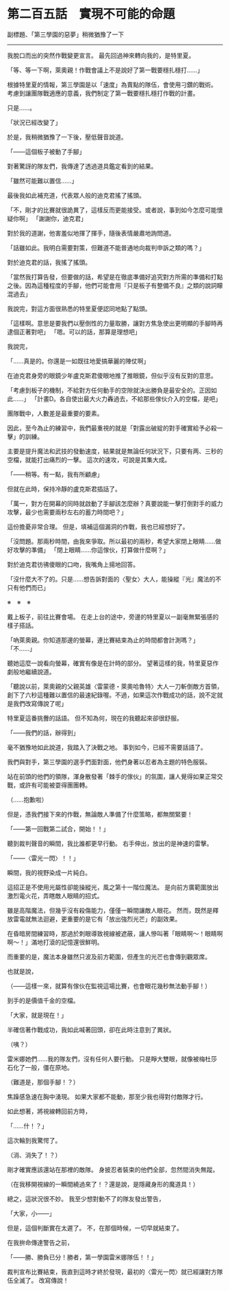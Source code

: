 # 第二百五話　實現不可能的命題

副標題、「第三學園的惡夢」稍微猶豫了一下

---

我脫口而出的突然作戰變更宣言。
最先回過神來轉向我的，是特里夏。

「等、等一下啊，萊奧親！作戰會議上不是說好了第一戰要穩扎穩打……」

根據特里夏的情報，第三學園是以「速度」為賣點的隊伍，會使用刁鑽的戰術。
考慮到讓團隊戰適應的意義，我們制定了第一戰要穩扎穩打作戰的計畫。

只是……。

「狀況已經改變了」

於是，我稍微猶豫了一下後，壓低聲音說道。

「――這個板子被動了手腳」

對著驚訝的隊友們，我傳達了透過道具鑑定看到的結果。

「雖然可能難以置信……」

最後我如此補充道，代表眾人般的迪克君搖了搖頭。

「不，剛才的比賽就很詭異了，這樣反而更能接受。或者說，事到如今怎麼可能懷疑你啊」
「謝謝你，迪克君」

對於我的道謝，他害羞似地揮了揮手，隨後表情嚴肅地詢問道。

「話雖如此。我明白需要對策，但難道不能普通地向裁判申訴之類的嗎？」

對於迪克君的話，我搖了搖頭。

「當然我打算告發，但要做的話，希望是在徹底準備好追究對方所需的準備和打點之後。因為這種程度的手腳，他們可能會用『只是板子有整備不良』之類的說詞矇混過去」

我說完，對這方面很熟悉的特里夏便認同地點了點頭。

「這樣啊。意思是要我們以壓倒性的力量取勝，讓對方焦急使出更明顯的手腳時再逮個正著對吧」
「嗯。可以的話，那算是理想吧」

我說完，

「……真是的。你還是一如既往地愛搞華麗的陣仗啊」

在迪克君身旁的眼鏡少年盧克斯君傻眼地推了推眼鏡，但似乎沒有反對的意思。

「考慮到板子的機制，不給對方任何動手的空隙就決出勝負是最安全的。正因如此……」
「計畫D。各自使出最大火力轟過去，不給那些傢伙介入的空檔，是吧」

團隊戰中，人數差是最重要的要素。

因此，至今為止的練習中，我們最重視的就是「對露出破綻的對手確實給予必殺一擊」的訓練。

主要是提升魔法和武技的發動速度，結果就是無論任何狀況下，只要有两、三秒的空檔，就能打出痛烈的一擊。
這次的速攻，可說是其集大成。

「――稍等。有一點，我有所顧慮」

但就在此時，保持冷靜的盧克斯君插話了。

「萬一，對方在開幕的同時就啟動了手腳該怎麼辦？真要說能一擊打倒對手的威力攻擊，最少也需要兩秒左右的蓄力時間吧？」

這份擔憂非常合理。
但是，填補這個漏洞的作戰，我也已經想好了。

「沒問題。那兩秒時間，由我來爭取。所以最初的兩秒，希望大家閉上眼睛……做好攻擊的準備」
「閉上眼睛……你這傢伙，打算做什麼啊？」

對於迪克君彷彿傻眼的口吻，我嘴角上揚地回答。

「沒什麼大不了的。只是……想告訴對面的〈聖女〉大人，能操縱『光』魔法的不只有他們而已」

※　※　※

戴上板子，前往比賽會場。
在走上台的途中，旁邊的特里夏以一副毫無緊張感的樣子搭話。

「吶萊奧親。你知道那邊的螢幕，連比賽結束為止的時間都會計測嗎？」
「不……」

聽她這麼一說看向螢幕，確實有像是在計時的部分。
望著這樣的我，特里夏惡作劇般地繼續說道。

「聽說以前，萊奧親的父親英雄〈雷蒙德・萊奧哈魯特〉大人一刀斬倒敵方首領，創下了六秒這種難以置信的最速紀錄喔。不過，如果這次作戰成功的話，說不定就是我們改寫傳說了呢」

特里夏這番挑釁的話語。
但不知為何，現在的我聽起來卻很舒服。

「――我們的話，辦得到」

毫不猶豫地如此說道，我踏入了決戰之地。
事到如今，已經不需要話語了。

我們與對手，第三學園的選手們面對面，他們身著以忍者為主題的特色服裝。

站在前頭的他們的領隊，渾身散發著「棘手的傢伙」的氛圍，讓人覺得如果正常交戰，或許有可能被耍得團團轉。

（……抱歉啦）

但是，憑我們接下來的作戰，無論敵人準備了什麼策略，都無關緊要！

「――第一回戰第二試合，開始！！」

聽到裁判聲音的瞬間，我比誰都更早行動。
右手伸出，放出的是神速的雷擊。

「――〈雷光一閃〉！！」

瞬間，我的視野染成一片純白。

這招正是不使用光屬性卻能操縱光，風之第十一階位魔法。
是向前方廣範圍放出激烈電火花，弄瞎敵人眼睛的招式。

雖是高階魔法，但幾乎沒有殺傷能力，僅僅一瞬間讓敵人眼花。
然而，既然是釋放雷電就無法迴避，更重要的是它有「放出強烈光芒」的副效果。

在昏暗房間練習時，那過於刺眼導致視線被遮蔽，讓人慘叫著「眼睛啊～！眼睛啊啊～！」滿地打滾的記憶還很鮮明。

而重要的是，魔法本身雖然只波及前方範圍，但產生的光芒也會傳到觀眾席。

也就是說，

（――這樣一來，就算有傢伙在監視這場比賽，也會眼花幾秒無法動手腳！）

到手的是價值千金的空檔。

「大家，就是現在！」

半確信著作戰成功，我如此喊著回頭，卻在此時注意到了異狀。

（咦？）

雷米娜她們……我的隊友們，沒有任何人要行動。
只是睜大雙眼，就像被梅杜莎石化了一般，僵在原地。

（難道是，那個手腳！？）

焦躁感急速在胸中湧現。
如果大家都不能動，那至少我也得對付敵隊才行。

如此想著，將視線轉回前方時，

「……什！？」

這次輪到我驚愕了。

（消、消失了！？）

剛才確實應該還站在那裡的敵隊。
身披忍者裝束的他們全部，忽然間消失無蹤。

（在我移開視線的一瞬間繞過來了！？還是說，是隱藏身形的魔道具！）

總之，這狀況很不妙。
我至少想對動不了的隊友發出警告，

「大家，小――」

但是，這個判斷實在太遲了。
不，在那個時候，一切早就結束了。

在我拚命傳達警告之前，

「――勝、勝負已分！勝者，第一學園雷米娜隊伍！！」

裁判宣布比賽結束，我直到這時才終於發現，最初的〈雷光一閃〉就已經讓對方隊伍全滅了。
改寫傳說！